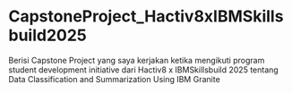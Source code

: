 # CapstoneProject_Hactiv8xIBMSkillsbuild2025
Berisi Capstone Project yang saya kerjakan ketika mengikuti program student development initiative dari Hactiv8 x IBMSkillsbuild 2025 tentang Data Classification and Summarization Using IBM Granite
